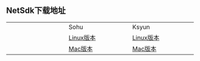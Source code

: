 ## NetSdk下载地址

<table>
<tr><td style="width:200px;"></td><td style="width:200px;">Sohu</td><td style="width:200px;">Ksyun</td></tr>
<tr><td></td><td><a href="https://pan.sohu.net/s/ODk2NDgsdXhkbXU.htm">Linux版本</a></td><td><a href="https://kss.ksyun.com/xmcfs/sdk/Linux(20170519).zip">Linux版本</a></td></tr>
<tr><td></td><td><a href="https://pan.sohu.net/s/ODk2NDcsdXhkbWk.htm">Mac版本</a></td><td><a href="https://kss.ksyun.com/xmcfs/sdk/MAC(20170518).zip">Mac版本</a></td></tr>
</table>
